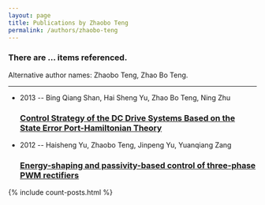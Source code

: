 ```yaml
---
layout: page
title: Publications by Zhaobo Teng
permalink: /authors/zhaobo-teng
---
```


<h3 id="number-posts">There are ... items referenced.</h3>
<p id='info-authors'>Alternative author names: Zhaobo Teng, Zhao Bo Teng.</p>
<hr />
<ul class="post-list">
<li><span class='post-meta'>2013 -- Bing Qiang Shan, Hai Sheng Yu, Zhao Bo Teng, Ning Zhu</span><h3><a class='post-link' href="{{ site.baseurl }}/control-strategy-of-the-dc-drive-systems-based-on-the-state-error-port-hamiltonian-theory">Control Strategy of the DC Drive Systems Based on the State Error Port-Hamiltonian Theory</a></h3></li>
<li><span class='post-meta'>2012 -- Haisheng Yu, Zhaobo Teng, Jinpeng Yu, Yuanqiang Zang</span><h3><a class='post-link' href="{{ site.baseurl }}/energy-shaping-and-passivity-based-control-of-three-phase-pwm-rectifiers">Energy-shaping and passivity-based control of three-phase PWM rectifiers</a></h3></li>

</ul>
{% include count-posts.html %}
